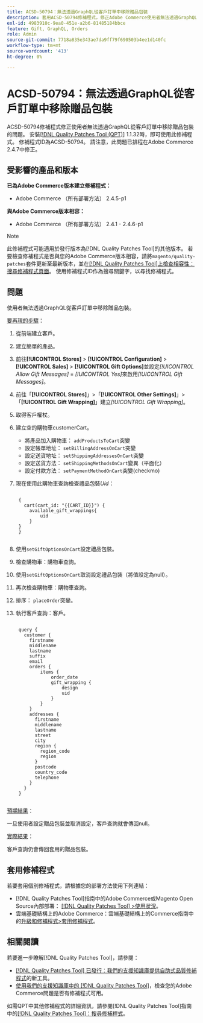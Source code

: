 ```yaml
---
title: ACSD-50794：無法透過GraphQL從客戶訂單中移除贈品包裝
description: 套用ACSD-50794修補程式，修正Adobe Commerce使用者無法透過GraphQL從客戶訂單中移除贈品包裝的問題。
exl-id: 4983910c-9ea0-451e-a2b6-81485184bbce
feature: Gift, GraphQL, Orders
role: Admin
source-git-commit: 7718a835e343ae7da9ff79f690503b4ee1d140fc
workflow-type: tm+mt
source-wordcount: '413'
ht-degree: 0%

---
```


# ACSD-50794：無法透過GraphQL從客戶訂單中移除贈品包裝

ACSD-50794修補程式修正使用者無法透過GraphQL從客戶訂單中移除贈品包裝的問題。 安裝[[!DNL Quality Patches Tool (QPT)]](/help/announcements/adobe-commerce-announcements/magento-quality-patches-released-new-tool-to-self-serve-quality-patches.md) 1.1.32時，即可使用此修補程式。 修補程式ID為ACSD-50794。 請注意，此問題已排程在Adobe Commerce 2.4.7中修正。

## 受影響的產品和版本

**已為Adobe Commerce版本建立修補程式：**

* Adobe Commerce （所有部署方法） 2.4.5-p1

**與Adobe Commerce版本相容：**

* Adobe Commerce （所有部署方法） 2.4.1 - 2.4.6-p1

>[!NOTE]
>
>此修補程式可能適用於發行版本為[!DNL Quality Patches Tool]的其他版本。 若要檢查修補程式是否與您的Adobe Commerce版本相容，請將`magento/quality-patches`套件更新至最新版本，並在[[!DNL Quality Patches Tool]上檢查相容性：搜尋修補程式頁面](https://experienceleague.adobe.com/tools/commerce-quality-patches/index.html)。 使用修補程式ID作為搜尋關鍵字，以尋找修補程式。

## 問題

使用者無法透過GraphQL從客戶訂單中移除贈品包裝。

<u>要再現的步驟</u>：

1. 從前端建立客戶。
1. 建立簡單的產品。
1. 前往&#x200B;**[!UICONTROL Stores]** > **[!UICONTROL Configuration]** > **[!UICONTROL Sales]** > **[!UICONTROL Gift Options]**&#x200B;並設定&#x200B;*[!UICONTROL Allow Gift Messages]* = *[!UICONTROL Yes]*&#x200B;來啟用&#x200B;*[!UICONTROL Gift Messages]*。
1. 前往「**[!UICONTROL Stores]**」>「**[!UICONTROL Other Settings]**」>「**[!UICONTROL Gift Wrapping]**」建立&#x200B;*[!UICONTROL Gift Wrapping]*。
1. 取得客戶權杖。
1. 建立空的購物車customerCart。
   * 將產品加入購物車： `addProductsToCart`突變
   * 設定帳單地址： `setBillingAddressOnCart`突變
   * 設定送貨地址： `setShippingAddressesOnCart`突變
   * 設定送貨方法： `setShippingMethodsOnCart`變異（平面化）
   * 設定付款方法： `setPaymentMethodOnCart`突變(checkmo)
1. 現在使用此購物車查詢檢查禮品包裝&#x200B;*Uid*：

   <pre><code class="language-GraphQL">
    &lbrace;
      cart(cart_id: "{{CART_ID}}") &lbrace;
        available_gift_wrappings&lbrace;
            uid
        &rbrace;
    &rbrace;
    &rbrace;
    </code></pre>

1. 使用`setGiftOptionsOnCart`設定禮品包裝。
1. 檢查購物車：購物車查詢。
1. 使用`setGiftOptionsOnCart`取消設定禮品包裝（將值設定為null）。
1. 再次檢查購物車：購物車查詢。
1. 排序： `placeOrder`突變。
1. 執行客戶查詢：客戶。

   <pre><code class="language-graphql">
    query &lbrace;
      customer &lbrace;
        firstname
        middlename
        lastname
        suffix
        email
        orders &lbrace;
            items &lbrace;
                order_date
                gift_wrapping &lbrace;
                    design
                    uid
                &rbrace;
            &rbrace;
        &rbrace;
        addresses &lbrace;
          firstname
          middlename
          lastname
          street
          city
          region &lbrace;
            region_code
            region
          &rbrace;
          postcode
          country_code
          telephone
        &rbrace;
      &rbrace;
    &rbrace;
    </code></pre>

<u>預期結果</u>：

一旦使用者設定贈品包裝並取消設定，客戶查詢就會傳回null。

<u>實際結果</u>：

客戶查詢仍會傳回套用的贈品包裝。

## 套用修補程式

若要套用個別修補程式，請根據您的部署方法使用下列連結：

* [!DNL Quality Patches Tool]指南中的Adobe Commerce或Magento Open Source內部部署： [[!DNL Quality Patches Tool] >使用狀況](https://experienceleague.adobe.com/docs/commerce-operations/tools/quality-patches-tool/usage.html)。
* 雲端基礎結構上的Adobe Commerce：雲端基礎結構上的Commerce指南中的[升級和修補程式>套用修補程式](https://experienceleague.adobe.com/docs/commerce-cloud-service/user-guide/develop/upgrade/apply-patches.html)。

## 相關閱讀

若要進一步瞭解[!DNL Quality Patches Tool]，請參閱：

* [[!DNL Quality Patches Tool] 已發行：我們的支援知識庫提供自助式品質修補程式](/help/announcements/adobe-commerce-announcements/magento-quality-patches-released-new-tool-to-self-serve-quality-patches.md)的新工具。
* [使用我們的支援知識庫中的 [!DNL Quality Patches Tool]](/help/support-tools/patches-available-in-qpt-tool/check-patch-for-magento-issue-with-magento-quality-patches.md)，檢查您的Adobe Commerce問題是否有修補程式可用。

如需QPT中其他修補程式的詳細資訊，請參閱[!DNL Quality Patches Tool]指南中的[[!DNL Quality Patches Tool]：搜尋修補程式](https://experienceleague.adobe.com/tools/commerce-quality-patches/index.html)。
